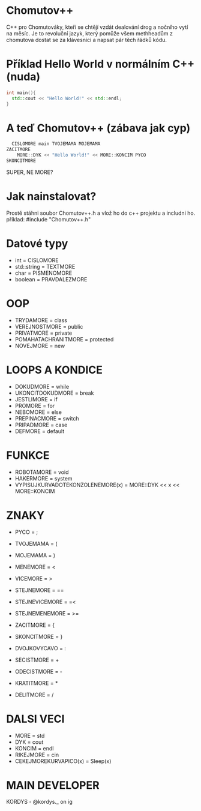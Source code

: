 # Chomutov++
C++ pro Chomutováky, kteří se chtějí vzdát dealování drog a nočního vytí na měsíc. Je to revoluční jazyk, který pomůže všem methheadům z chomutova dostat se za klávesnici a napsat pár těch řádků kódu.

# Příklad Hello World v normálním C++ (nuda)
```Cpp
int main(){
  std::cout << "Hello World!" << std::endl;
}
```

# A teď Chomutov++ (zábava jak cyp)

```Cpp
  CISLOMORE main TVOJEMAMA MOJEMAMA
ZACITMORE
	MORE::DYK << "Hello World!" << MORE::KONCIM PYCO
SKONCITMORE 
```
SUPER, NE MORE?

# Jak nainstalovat?

Prostě stáhni soubor Chomutov++.h a vlož ho do c++ projektu a includni ho. 
příklad: #include "Chomutov++.h"


# Datové typy
* int = CISLOMORE
* std::string = TEXTMORE
* char = PISMENOMORE
* boolean = PRAVDALEZMORE

# OOP

* TRYDAMORE = class
* VEREJNOSTMORE = public
* PRIVATMORE = private
* POMAHATACHRANITMORE = protected
* NOVEJMORE = new

# LOOPS A KONDICE

* DOKUDMORE = while
* UKONCITDOKUDMORE = break
* JESTLIMORE = if
* PROMORE = for
* NEBOMORE = else
* PREPINACMORE = switch
* PRIPADMORE = case
* DEFMORE = default

# FUNKCE 

* ROBOTAMORE = void
* HAKERMORE = system
* VYPISUJKURVADOTEKONZOLENEMORE(x) = MORE::DYK << x << MORE::KONCIM

# ZNAKY

* PYCO = ;
* TVOJEMAMA = (
* MOJEMAMA = )
* MENEMORE = <
* VICEMORE = > 
* STEJNEMORE = ==
* STEJNEVICEMORE = =<
* STEJNEMENEMORE = >=
* ZACITMORE = {
* SKONCITMORE = }
* DVOJKOVYCAVO = :

* SECISTMORE = + 
* ODECISTMORE = -
* KRATITMORE = *
* DELITMORE = /

# DALSI VECI

* MORE = std
* DYK = cout
* KONCIM = endl
* RIKEJMORE = cin
* CEKEJMOREKURVAPICO(x) = Sleep(x)

# MAIN DEVELOPER
KORDYS - @kordys._ on ig

